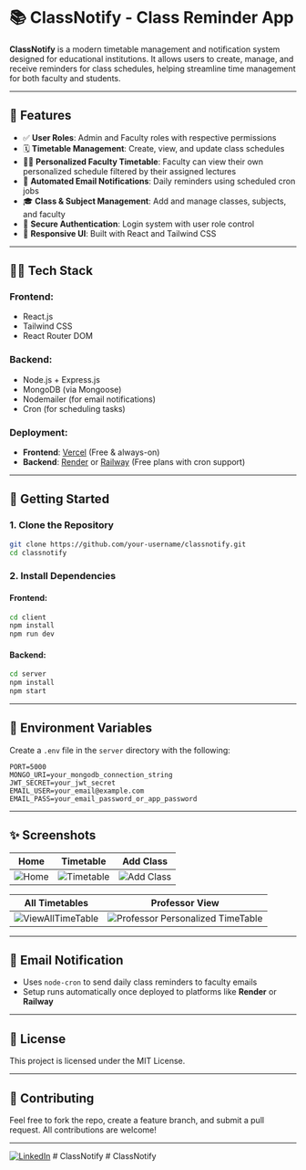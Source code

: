 # 📚 ClassNotify - Class Reminder App

**ClassNotify** is a modern timetable management and notification system designed for educational institutions. It allows users to create, manage, and receive reminders for class schedules, helping streamline time management for both faculty and students.


---

## 🔔 Features

- ✅ **User Roles**: Admin and Faculty roles with respective permissions
- 🗓️ **Timetable Management**: Create, view, and update class schedules
- 👨‍🏫 **Personalized Faculty Timetable**: Faculty can view their own personalized schedule filtered by their assigned lectures  
- 📩 **Automated Email Notifications**: Daily reminders using scheduled cron jobs
- 🎓 **Class & Subject Management**: Add and manage classes, subjects, and faculty
- 🔐 **Secure Authentication**: Login system with user role control
- 🎨 **Responsive UI**: Built with React and Tailwind CSS

---

## 🧑‍💻 Tech Stack

### Frontend:
- React.js
- Tailwind CSS
- React Router DOM

### Backend:
- Node.js + Express.js
- MongoDB (via Mongoose)
- Nodemailer (for email notifications)
- Cron (for scheduling tasks)

### Deployment:
- **Frontend**: [Vercel](https://vercel.com/) (Free & always-on)
- **Backend**: [Render](https://render.com/) or [Railway](https://railway.app/) (Free plans with cron support)

---

## 🚀 Getting Started

### 1. Clone the Repository

```bash
git clone https://github.com/your-username/classnotify.git
cd classnotify
```

### 2. Install Dependencies

#### Frontend:

```bash
cd client
npm install
npm run dev
```

#### Backend:

```bash
cd server
npm install
npm start
```

---

## 🔧 Environment Variables

Create a `.env` file in the `server` directory with the following:

```env
PORT=5000
MONGO_URI=your_mongodb_connection_string
JWT_SECRET=your_jwt_secret
EMAIL_USER=your_email@example.com
EMAIL_PASS=your_email_password_or_app_password
```

---

## ✨ Screenshots

| Home | Timetable | Add Class |
|------|-----------|-----------|
| ![Home](https://github.com/user-attachments/assets/2aa6e119-7f6f-4c2d-afc3-ed7b2f985a1c) | ![Timetable](https://github.com/user-attachments/assets/82e34c93-b684-413d-876f-16408b0dd9e5) | ![Add Class](https://github.com/user-attachments/assets/9c81192c-7862-47f3-9206-4f439699bbac) |

| All Timetables | Professor View |
|----------------|----------------|
| ![ViewAllTimeTable](https://github.com/user-attachments/assets/d8693287-f213-441c-9ea6-518be3f0cc16) | ![Professor Personalized TimeTable](https://github.com/user-attachments/assets/482b3ca9-f7c9-40c7-9e63-76381279e8e2) |


---

## 📩 Email Notification

- Uses `node-cron` to send daily class reminders to faculty emails
- Setup runs automatically once deployed to platforms like **Render** or **Railway**

---

## 📄 License

This project is licensed under the MIT License.

---

## 🙌 Contributing

Feel free to fork the repo, create a feature branch, and submit a pull request. All contributions are welcome!

---

[![LinkedIn](https://img.shields.io/badge/Subodh_Kangale-LinkedIn-blue?style=flat&logo=linkedin)](https://www.linkedin.com/in/subodh-kangale)
#   C l a s s N o t i f y  
 #   C l a s s N o t i f y  
 